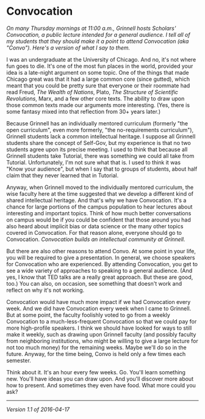 Convocation
===========

*On many Thursday mornings at 11:00 a.m., Grinnell hosts Scholars' Convocation, a public lecture intended for a general audience.  I
tell all of my students that they should make it a point to attend
Convocation (aka "Convo").  Here's a version of what I say to them.*

I was an undergraduate at the University of Chicago.  And no, it's not
where fun goes to die.  It's one of the most fun places in the world,
provided your idea is a late-night argument on some topic.  One of the
things that made Chicago great was that it had a large common core (since
gutted), which meant that you could be pretty sure that everyone or their
roommate had read Freud, _The Wealth of Nations_, Plato, _The Structure
of Scientific Revolutions_, Marx, and a few other core texts.  The ability to
draw upon those common texts made our arguments more interesting.  (Yes,
there is some fantasy mixed into that reflection from 30+ years later.)

Because Grinnell has an individually mentored curriculum (formerly "the
open curriculum", even more formerly, "the no-requirements curriculum"),
Grinnell students lack a common intellectual heritage.  I suppose all
Grinnell students share the concept of Self-Gov, but my experience is that
no two students agree upon its precise meeting.  I used to think that 
because all Grinnell students take Tutorial, there was something we could
all take from Tutorial.  Unfortunately, I'm not sure what that is.  I used
to think it was "Know your audience", but when I say that to groups of 
students, about half claim that they never learned that in Tutorial.

Anyway, when Grinnell moved to the individually mentored curriculum, the
wise faculty here at the time suggested that we develop a different kind
of shared intellectual heritage.  And that's why we have Convocation.
It's a chance for large portions of the campus population to hear
lectures about interesting and important topics.  Think of how much
better conversations on campus would be if you could be confident that
those around you had also heard about implicit bias or data science or
the many other topics covered in Convocation.  For that reason alone, 
everyone should go to Convocation.  *Convocation builds an intellectual
community at Grinnell.*

But there are also other reasons to attend Convo.  At some point in your
life, you will be required to give a presentation.  In general, we choose
speakers for Convocation who are experienced.  By attending Convocation,
you get to see a wide variety of approaches to speaking to a general 
audience.  (And yes, I know that TED talks are a really great approach.
But these are good, too.)  You can also, on occasion, see something that
doesn't work and reflect on why it's not working.

Convocation would have much more impact if we had Convocation every
week.  And we did have Convocation every week when I came to Grinnell.
But at some point, the faculty foolishly voted to go from a weekly
Convocation to a much-less-frequent Convocation so that we could pay
for more high-profile speakers.  I think we should have looked for ways
to still make it weekly, such as drawing upon Grinnell faculty (and possibly
faculty from neighboring institutions, who might be willing to give a 
large lecture for not too much money) for the remaining weeks.  Maybe
we'll do so in the future.  Anyway, for the time being, Convo is held
only a few times each semester.

Think about it.  It's an hour every few weeks.  Go.  You'll learn
something new.  You'll have ideas you can draw upon.  And you'll discover
more about how to present.  And sometimes they even have food.  What more
could you ask?

---

*Version 1.1 of 2016-04-17*
